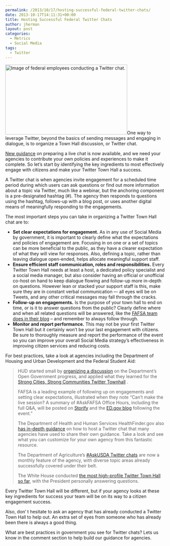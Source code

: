 ```yaml
---
permalink: /2013/10/17/hosting-successful-federal-twitter-chats/
date: 2013-10-17T14:11:31+00:00
title: Hosting Successful Federal Twitter Chats
author: jherman
layout: post
categories:
  - Metrics
  - Social Media
tags:
  - Twitter
---
```


[<img class=" wp-image-100132 alignright" src="https://s3.amazonaws.com/sitesusa/wp-content/uploads/sites/212/2013/12/USDA.jpg" alt="Image of federal employees conducting a Twitter chat." width="384" height="219" />](https://s3.amazonaws.com/sitesusa/wp-content/uploads/sites/212/2013/12/USDA.jpg)One way to leverage Twitter, beyond the basics of sending messages and engaging in dialogue, is to organize a Town Hall discussion, or Twitter chat.

[New guidance](https://digitalgov.sites.usa.gov/2013/10/16/twitter-chats-for-federal-agencies/ "Twitter Chat Guidance for Federal Agencies") on preparing a live chat is now available, and we need your agencies to contribute your own policies and experiences to make it complete. So let’s start by identifying the key ingredients to most effectively engage with citizens and make your Twitter Town Hall a success.

A Twitter chat is when agencies invite engagement for a scheduled time period during which users can ask questions or find out more information about a topic via Twitter, much like a webinar, but the anchoring component is a pre-designated hashtag (#). The agency then responds to questions using the hashtag, follows-up with a blog post, or uses another digital means of meaningfully responding to the engagements.

The most important steps you can take in organizing a Twitter Town Hall chat are to:

  * **Set clear expectations for engagement.** As in any use of Social Media by government, it is important to clearly define what the expectations and policies of engagement are. Focusing in on one or a set of topics can be more beneficial to the public, as they have a clearer expectation of what they will view for responses. Also, defining a topic, rather than leaving dialogue open-ended, helps allocate meaningful support staff.
  * **Ensure efficient staff communication, roles and responsibilities.** Every Twitter Town Hall needs at least a host, a dedicated policy specialist and a social media manager, but also consider having an official or unofficial co-host on hand to keep dialogue flowing and follow-up more in-depth on questions. However lean or stacked your support staff is this, make sure they are in constant verbal communication –- all eyes will be on Tweets, and any other critical messages may fall through the cracks.
  * **Follow-up on engagements.** Is the purpose of your town hall to end on time, or is it to answer questions from the public? Clearly define where and when all related questions will be answered, like the <a href="http://www.ed.gov/blog/2012/08/askfafsa-office-hours-back-to-school-edition/" target="_blank">FAFSA team does in their blog</a> – and remember to always follow through.
  * **Monitor and report performance.** This may not be your first Twitter Town Hall but it certainly won’t be your last engagement with citizens. Be sure to thoroughly measure and report the performance of the event so you can improve your overall Social Media strategy’s effectiveness in improving citizen services and reducing costs.

For best practices, take a look at agencies including the Department of Housing and Urban Development and the Federal Student Aid:

> HUD started small by [organizing a discussion](http://blog.hud.gov/index.php/2011/04/06/hud-host-twitter-townhall-chat-discuss-year-anniversary-open-gov-plan/) on the Department’s Open Government progress, and applied what they learned for the <a href="http://blog.hud.gov/index.php/2012/03/01/hud%E2%80%99s-first-twitter-town-hall-is-a-success/" target="_blank">Strong Cities, Strong Communities Twitter Townhall</a> .
> 
> FAFSA is a leading example of following up on engagements and setting clear expectations, illustrated when they note “Can’t make the live session? A summary of #AskFAFSA Office Hours, including the full Q&A, will be posted on <a href="http://storify.com/FAFSA" target="_blank">Storify</a> and the [ED.gov blog](http://www.ed.gov/blog) following the event.”
> 
> The Department of Health and Human Services HealthFinder.gov also <a href="http://health.gov/healthliteracyonline/Twitter_Chat_Guide.pdf" target="_blank">has in-depth guidance</a> on how to host a Twitter chat that many agencies have used to share their own guidance. Take a look and see what you can customize for your own agency from this fantastic resource.
> 
> The Department of Agriculture&#8217;s <a href="http://blogs.usda.gov/tag/askusda/" target="_blank">#AskUSDA Twitter chats</a> are now a monthly feature of the agency, with diverse topic areas already successfully covered under their belt.
> 
> The White House conducted <a href="http://askobama.twitter.com/" target="_blank">the most high-profile Twitter Town Hall so far</a>, with the President personally answering questions.

Every Twitter Town Hall will be different, but if your agency looks at these key ingredients for success your team will be on its way to a citizen engagement success.

Also, don’ t hesitate to ask an agency that has already conducted a Twitter Town Hall to help out. An extra set of eyes from someone who has already been there is always a good thing.

What are best practices in government you see for Twitter chats? Lets us know in the comment section to help build our guidance for agencies.

<div>
</div>